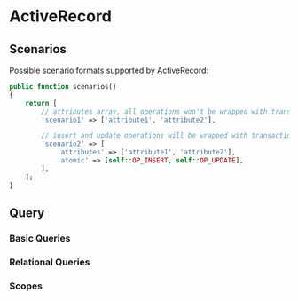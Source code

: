 ActiveRecord
============

Scenarios
---------

Possible scenario formats supported by ActiveRecord:

```php
public function scenarios()
{
    return [
        // attributes array, all operations won't be wrapped with transaction
        'scenario1' => ['attribute1', 'attribute2'],

        // insert and update operations will be wrapped with transaction, delete won't be wrapped
        'scenario2' => [
            'attributes' => ['attribute1', 'attribute2'],
            'atomic' => [self::OP_INSERT, self::OP_UPDATE],
        ],
    ];
}
```

Query
-----

### Basic Queries

### Relational Queries

### Scopes
